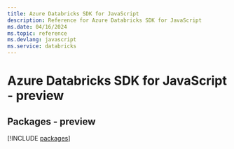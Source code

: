 ```yaml
---
title: Azure Databricks SDK for JavaScript
description: Reference for Azure Databricks SDK for JavaScript
ms.date: 04/16/2024
ms.topic: reference
ms.devlang: javascript
ms.service: databricks
---
```

# Azure Databricks SDK for JavaScript - preview
## Packages - preview
[!INCLUDE [packages](databricks-index.md)]